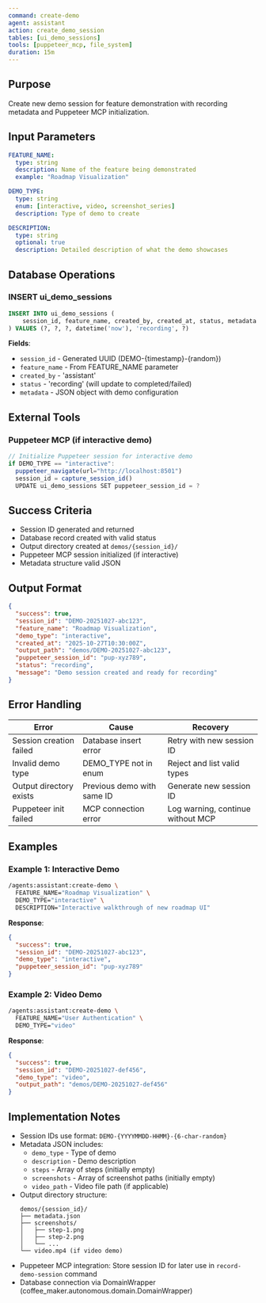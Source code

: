 ```yaml
---
command: create-demo
agent: assistant
action: create_demo_session
tables: [ui_demo_sessions]
tools: [puppeteer_mcp, file_system]
duration: 15m
---
```


## Purpose

Create new demo session for feature demonstration with recording metadata and Puppeteer MCP initialization.

## Input Parameters

```yaml
FEATURE_NAME:
  type: string
  description: Name of the feature being demonstrated
  example: "Roadmap Visualization"

DEMO_TYPE:
  type: string
  enum: [interactive, video, screenshot_series]
  description: Type of demo to create

DESCRIPTION:
  type: string
  optional: true
  description: Detailed description of what the demo showcases
```

## Database Operations

### INSERT ui_demo_sessions

```sql
INSERT INTO ui_demo_sessions (
    session_id, feature_name, created_by, created_at, status, metadata
) VALUES (?, ?, ?, datetime('now'), 'recording', ?)
```

**Fields**:
- `session_id` - Generated UUID (DEMO-{timestamp}-{random})
- `feature_name` - From FEATURE_NAME parameter
- `created_by` - 'assistant'
- `status` - 'recording' (will update to completed/failed)
- `metadata` - JSON object with demo configuration

## External Tools

### Puppeteer MCP (if interactive demo)

```javascript
// Initialize Puppeteer session for interactive demo
if DEMO_TYPE == "interactive":
  puppeteer_navigate(url="http://localhost:8501")
  session_id = capture_session_id()
  UPDATE ui_demo_sessions SET puppeteer_session_id = ?
```

## Success Criteria

- Session ID generated and returned
- Database record created with valid status
- Output directory created at `demos/{session_id}/`
- Puppeteer MCP session initialized (if interactive)
- Metadata structure valid JSON

## Output Format

```json
{
  "success": true,
  "session_id": "DEMO-20251027-abc123",
  "feature_name": "Roadmap Visualization",
  "demo_type": "interactive",
  "created_at": "2025-10-27T10:30:00Z",
  "output_path": "demos/DEMO-20251027-abc123",
  "puppeteer_session_id": "pup-xyz789",
  "status": "recording",
  "message": "Demo session created and ready for recording"
}
```

## Error Handling

| Error | Cause | Recovery |
|-------|-------|----------|
| Session creation failed | Database insert error | Retry with new session ID |
| Invalid demo type | DEMO_TYPE not in enum | Reject and list valid types |
| Output directory exists | Previous demo with same ID | Generate new session ID |
| Puppeteer init failed | MCP connection error | Log warning, continue without MCP |

## Examples

### Example 1: Interactive Demo

```bash
/agents:assistant:create-demo \
  FEATURE_NAME="Roadmap Visualization" \
  DEMO_TYPE="interactive" \
  DESCRIPTION="Interactive walkthrough of new roadmap UI"
```

**Response**:
```json
{
  "success": true,
  "session_id": "DEMO-20251027-abc123",
  "demo_type": "interactive",
  "puppeteer_session_id": "pup-xyz789"
}
```

### Example 2: Video Demo

```bash
/agents:assistant:create-demo \
  FEATURE_NAME="User Authentication" \
  DEMO_TYPE="video"
```

**Response**:
```json
{
  "success": true,
  "session_id": "DEMO-20251027-def456",
  "demo_type": "video",
  "output_path": "demos/DEMO-20251027-def456"
}
```

## Implementation Notes

- Session IDs use format: `DEMO-{YYYYMMDD-HHMM}-{6-char-random}`
- Metadata JSON includes:
  - `demo_type` - Type of demo
  - `description` - Demo description
  - `steps` - Array of steps (initially empty)
  - `screenshots` - Array of screenshot paths (initially empty)
  - `video_path` - Video file path (if applicable)
- Output directory structure:
  ```
  demos/{session_id}/
  ├── metadata.json
  ├── screenshots/
  │   ├── step-1.png
  │   ├── step-2.png
  │   └── ...
  └── video.mp4 (if video demo)
  ```
- Puppeteer MCP integration: Store session ID for later use in `record-demo-session` command
- Database connection via DomainWrapper (coffee_maker.autonomous.domain.DomainWrapper)
